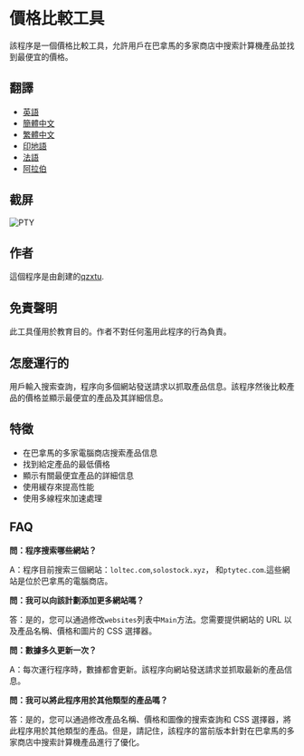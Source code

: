 # 價格比較工具

該程序是一個價格比較工具，允許用戶在巴拿馬的多家商店中搜索計算機產品並找到最便宜的價格。

## 翻譯

-   [英語](README.md)
-   [簡體中文](README.zh-CN.md)
-   [繁體中文](README.zh-TW.md)
-   [印地語](README.hi.md)
-   [法語](README.fr.md)
-   [阿拉伯](README.ar.md)

## 截屏

![PTY](https://cdn.discordapp.com/attachments/1008195045960204348/1104240493560348793/PTY.png)

## 作者

這個程序是由創建的[qzxtu](https://github.com/qzxtu).

## 免責聲明

此工具僅用於教育目的。作者不對任何濫用此程序的行為負責。

## 怎麼運行的

用戶輸入搜索查詢，程序向多個網站發送請求以抓取產品信息。該程序然後比較產品的價格並顯示最便宜的產品及其詳細信息。

## 特徵

-   在巴拿馬的多家電腦商店搜索產品信息
-   找到給定產品的最低價格
-   顯示有​​關最便宜產品的詳細信息
-   使用緩存來提高性能
-   使用多線程來加速處理

## FAQ

**問：程序搜索哪些網站？**

A：程序目前搜索三個網站：`loltec.com`,`solostock.xyz`， 和`ptytec.com`.這些網站是位於巴拿馬的電腦商店。

**問：我可以向該計劃添加更多網站嗎？**

答：是的，您可以通過修改`websites`列表中`Main`方法。您需要提供網站的 URL 以及產品名稱、價格和圖片的 CSS 選擇器。

**問：數據多久更新一次？**

A：每次運行程序時，數據都會更新。該程序向網站發送請求並抓取最新的產品信息。

**問：我可以將此程序用於其他類型的產品嗎？**

答：是的，您可以通過修改產品名稱、價格和圖像的搜索查詢和 CSS 選擇器，將此程序用於其他類型的產品。但是，請記住，該程序的當前版本針對在巴拿馬的多家商店中搜索計算機產品進行了優化。
